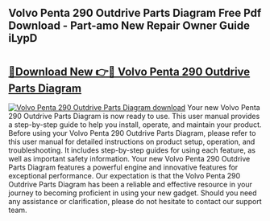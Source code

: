 ## Volvo Penta 290 Outdrive Parts Diagram Free Pdf Download - Part-amo New Repair Owner Guide iLypD

# <h2><a href="http://dfm6if.blite.top/?on=Volvo+Penta+290+Outdrive+Parts+Diagram">🔗Download New 👉🔴 Volvo Penta 290 Outdrive Parts Diagram</a></h2>

[![Volvo Penta 290 Outdrive Parts Diagram download](https://i.imgur.com/lujVjoI.png)](http://dfm6if.blite.top/?on=Volvo+Penta+290+Outdrive+Parts+Diagram)
Your new Volvo Penta 290 Outdrive Parts Diagram is now ready to use. This user manual provides a step-by-step guide to help you install, operate, and maintain your product. Before using your Volvo Penta 290 Outdrive Parts Diagram, please refer to this user manual for detailed instructions on product setup, operation, and troubleshooting. It includes step-by-step guides for using each feature, as well as important safety information. Your new Volvo Penta 290 Outdrive Parts Diagram features a powerful engine and innovative features for exceptional performance. Our expectation is that the Volvo Penta 290 Outdrive Parts Diagram has been a reliable and effective resource in your journey to becoming proficient in using your new gadget. Should you need any assistance or clarification, please do not hesitate to contact our support team.
